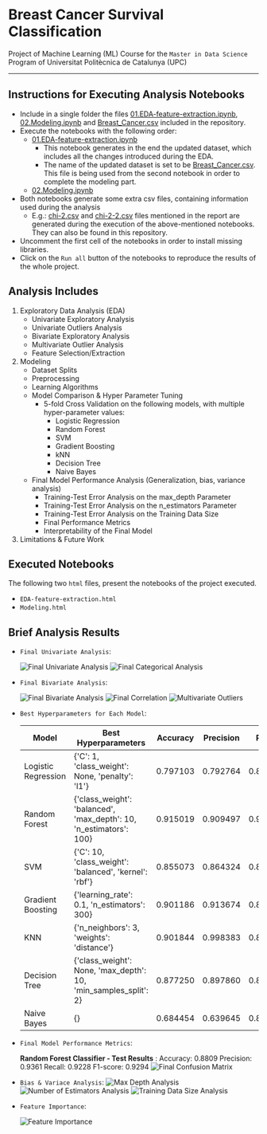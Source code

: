 # Breast Cancer Survival Classification
Project of Machine Learning (ML) Course for the `Master in Data Science` Program of Universitat Politècnica de Catalunya (UPC)
***
## Instructions for Executing Analysis Notebooks

* Include in a single folder the files [01.EDA-feature-extraction.ipynb](./notebooks/01.EDA-feature-extraction.ipynb), [02.Modeling.ipynb](./notebooks/02.Modeling.ipynb) and [Breast_Cancer.csv](./notebooks/Breast_Cancer.csv) included in the repository.
* Execute the notebooks with the following order:
	* [01.EDA-feature-extraction.ipynb](./notebooks/01.EDA-feature-extraction.ipynb)
		* This notebook generates in the end the updated dataset, which includes all the changes introduced during the EDA.
		* The name of the updated dataset is set to be [Breast_Cancer.csv](./notebooks/Breast_Cancer.csv). This file is being used from the second notebook in order to complete the modeling part.
	* [02.Modeling.ipynb](./notebooks/02.Modeling.ipynb)
* Both notebooks generate some extra csv files, containing information used during the analysis
	* E.g.: [chi-2.csv](./results/chi-2.csv) and [chi-2-2.csv](./results/chi-2-2.csv) files mentioned in the report are generated during the execution of the above-mentioned notebooks. They can also be found in this repository.
* Uncomment the first cell of the notebooks in order to install missing libraries.
* Click on the `Run all` button of the notebooks to reproduce the results of the whole project.

## Analysis Includes
1. Exploratory Data Analysis (EDA)
    * Univariate Exploratory Analysis
    * Univariate Outliers Analysis
    * Bivariate Exploratory Analysis
    * Multivariate Outlier Analysis
    * Feature Selection/Extraction
2. Modeling
    * Dataset Splits
    * Preprocessing
    * Learning Algorithms
    * Model Comparison & Hyper Parameter Tuning
    	* 5-fold Cross Validation on the following models, with multiple hyper-parameter values:
     		* Logistic Regression
       		* Random Forest
       		* SVM
       		* Gradient Boosting
       		* kNN
       		* Decision Tree
       		* Naive Bayes
    * Final Model Performance Analysis (Generalization, bias, variance analysis)
        * Training-Test Error Analysis on the max_depth Parameter
        * Training-Test Error Analysis on the n_estimators Parameter
        * Training-Test Error Analysis on the Training Data Size
        * Final Performance Metrics
        * Interpretability of the Final Model
3. Limitations & Future Work

## Executed Notebooks
The following two `html` files, present the notebooks of the project executed.
* `EDA-feature-extraction.html`
* `Modeling.html`

## Brief Analysis Results

- `Final Univariate Analysis`:

    ![Final Univariate Analysis](./images/univariate.png)
    ![Final Categorical Analysis](./images/categorical.png)

- `Final Bivariate Analysis`:

    ![Final Bivariate Analysis](./images/bivariate.png)
    ![Final Correlation](./images/correlation.png)
    ![Multivariate Outliers](./images/multivariate%20outliers.png)

- `Best Hyperparameters for Each Model`:

    | Model               | Best Hyperparameters                                              | Accuracy  | Precision | Recall   | F1-score | Validation Errors |
    |---------------------|-------------------------------------------------------------------|-----------|-----------|----------|----------|-------------------|
    | Logistic Regression | {'C': 1, 'class_weight': None, 'penalty': 'l1'}                  | 0.797103  | 0.792764  | 0.804576 | 0.79855  | 0.010134          |
    | Random Forest       | {'class_weight': 'balanced', 'max_depth': 10, 'n_estimators': 100}| 0.915019  | 0.909497  | 0.921833 | **0.915568**| 0.011617          |
    | SVM                 | {'C': 10, 'class_weight': 'balanced', 'kernel': 'rbf'}            | 0.855073  | 0.864324  | 0.842774 | 0.853282| 0.006828          |
    | Gradient Boosting   | {'learning_rate': 0.1, 'n_estimators': 300}                       | 0.901186  | 0.913674  | 0.886262 | 0.899721| 0.013388          |
    | KNN                 | {'n_neighbors': 3, 'weights': 'distance'}                         | 0.901844  | 0.998383  | 0.805011 | 0.891281| 0.005844          |
    | Decision Tree       | {'class_weight': None, 'max_depth': 10, 'min_samples_split': 2}   | 0.877250  | 0.897860  | 0.852016 | 0.873843| 0.013492          |
    | Naive Bayes         | {}                                                                | 0.684454  | 0.639645  | 0.845414 | 0.728181| 0.006060          |


- `Final Model Performance Metrics`:

    **Random Forest Classifier - Test Results** :
    Accuracy: 0.8809
    Precision: 0.9361
    Recall: 0.9228
    F1-score: 0.9294
    ![Final Confusion Matrix](./images/confusion-matrix.png)

- `Bias & Variace Analysis`:
    ![Max Depth Analysis](./images/max-depth.png)
    ![Number of Estimators Analysis](./images/n_estimators.png)
    ![Training Data Size Analysis](./images/training-data-size.png)

- `Feature Importance`:

    ![Feature Importance](./images/feature-importance.png)